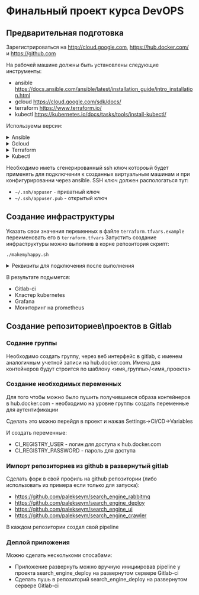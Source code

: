 # Финальный проект курса DevOPS

## Предварительная подготовка
Зарегистрироваться на http://cloud.google.com, https://hub.docker.com/ и https://github.com

На рабочей машине должны быть установлены следующие инструменты:
- ansible https://docs.ansible.com/ansible/latest/installation_guide/intro_installation.html
- gcloud https://cloud.google.com/sdk/docs/
- terraform https://www.terraform.io/
- kubectl https://kubernetes.io/docs/tasks/tools/install-kubectl/

Используемы версии:

<details><summary>Ansible</summary>

```
$ ansible --version

ansible 2.7.6
  python version = 2.7.15+ (default, Oct  2 2018, 22:12:08) [GCC 8.2.0]
```
</details>

<details><summary>Gcloud</summary>

```
$ gcloud version

Google Cloud SDK 228.0.0
alpha 2018.12.07
beta 2018.12.07
bq 2.0.39
core 2018.12.07
gsutil 4.34
kubectl 2018.12.07
```
</details>

<details><summary>Terraform</summary>

```
$ terraform --version

Terraform v0.11.11
```
</details>

<details><summary>Kubectl</summary>

```
$ kubectl version
Client Version: version.Info{Major:"1", Minor:"12", GitVersion:"v1.12.0", GitCommit:"0ed33881dc4355495f623c6f22e7dd0b7632b7c0", GitTreeState:"clean", BuildDate:"2018-09-27T17:05:32Z", GoVersion:"go1.10.4", Compiler:"gc", Platform:"linux/amd64"}
```
</details>

Необходимо иметь сгенерированный ssh ключ котороый будет применять для подключения к созданных виртуальным машинам и при конфигурированни через ansible.
SSH ключ должен распологаться тут:
  - `~/.ssh/appuser` - приватный ключ
  - `~/.ssh/appuser.pub` - открытый ключ

## Создание инфраструктуры
Указать свои значения переменных в файле `terraform.tfvars.example` переименовать его в `terraform.tfvars`
Запустить создание инфраструктуры можно выполнив в корне репозитория скрипт:
```
./makemyhappy.sh
```
<details><summary>Реквизиты для подключения после выполнения</summary>

```
Web site Gitlab-ci: http://35.193.235.156
Web site Grafana htpp://35.193.235.156:3000
Web site Prometheuse http://104.198.75.32
```
</details>

В результате подымется:
- Gitlab-ci
- Кластер kubernetes
- Grafana
- Мониторинг на prometheus

## Создание репозиториев\проектов в Gitlab

### Содание группы
Необходимо создать группу, через веб интерфейс в gitlab, c именем аналогичным учетной записи на hub.docker.com. Имена для контейнеров будут строится по шаблону <имя_группы>/<имя_проекта>

### Создание необходимых переменных

Для того чтобы можно было пушить получившиеся образа контейнеров в hub.docker.com - необходимо на уровне группы создать переменные для аутентификации

Сделать это можно перейдя в проект и нажав Settings->CI/CD->Variables

И создать переменные:

- CI_REGISTRY_USER - логин для доступа к hub.docker.com
- CI_REGISTRY_PASSWORD - пароль для доступа

### Импорт репозиториев из github в развернутый gitlab

Сделать форк в свой профиль на github репозитории (либо использовать из примера если только для запуска):
- https://github.com/palekseym/search_engine_rabbitmq
- https://github.com/palekseym/search_engine_deploy
- https://github.com/palekseym/search_engine_ui
- https://github.com/palekseym/search_engine_crawler

В каждом репозитории создал свой pipeline

### Деплой приложения
Можно сделать несколькоми спосабами:

- Приложение развернуть можно вручную инициировав pipeline у проекта search_engine_deploy на развернутом сервере Gitlab-ci
- Сделать пушь в репозиторий search_engine_deploy на развернутом сервере Gitlab-ci